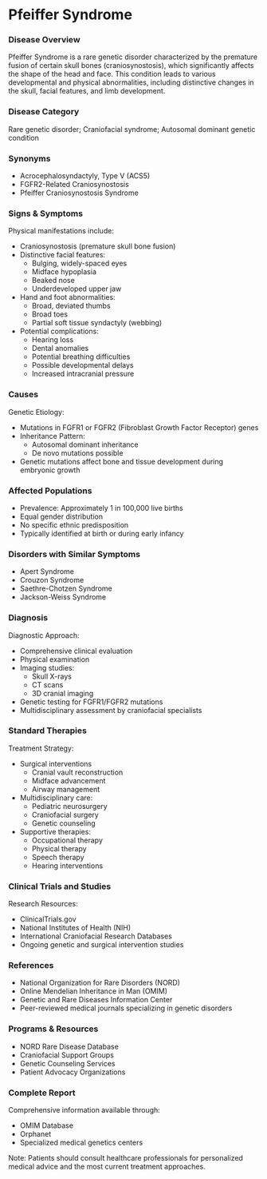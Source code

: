 # Pfeiffer Syndrome

### Disease Overview
Pfeiffer Syndrome is a rare genetic disorder characterized by the premature fusion of certain skull bones (craniosynostosis), which significantly affects the shape of the head and face. This condition leads to various developmental and physical abnormalities, including distinctive changes in the skull, facial features, and limb development.

### Disease Category
Rare genetic disorder; Craniofacial syndrome; Autosomal dominant genetic condition

### Synonyms
- Acrocephalosyndactyly, Type V (ACS5)
- FGFR2-Related Craniosynostosis
- Pfeiffer Craniosynostosis Syndrome

### Signs & Symptoms
Physical manifestations include:
- Craniosynostosis (premature skull bone fusion)
- Distinctive facial features:
  - Bulging, widely-spaced eyes
  - Midface hypoplasia
  - Beaked nose
  - Underdeveloped upper jaw
- Hand and foot abnormalities:
  - Broad, deviated thumbs
  - Broad toes
  - Partial soft tissue syndactyly (webbing)
- Potential complications:
  - Hearing loss
  - Dental anomalies
  - Potential breathing difficulties
  - Possible developmental delays
  - Increased intracranial pressure

### Causes
Genetic Etiology:
- Mutations in FGFR1 or FGFR2 (Fibroblast Growth Factor Receptor) genes
- Inheritance Pattern:
  - Autosomal dominant inheritance
  - De novo mutations possible
- Genetic mutations affect bone and tissue development during embryonic growth

### Affected Populations
- Prevalence: Approximately 1 in 100,000 live births
- Equal gender distribution
- No specific ethnic predisposition
- Typically identified at birth or during early infancy

### Disorders with Similar Symptoms
- Apert Syndrome
- Crouzon Syndrome
- Saethre-Chotzen Syndrome
- Jackson-Weiss Syndrome

### Diagnosis
Diagnostic Approach:
- Comprehensive clinical evaluation
- Physical examination
- Imaging studies:
  - Skull X-rays
  - CT scans
  - 3D cranial imaging
- Genetic testing for FGFR1/FGFR2 mutations
- Multidisciplinary assessment by craniofacial specialists

### Standard Therapies
Treatment Strategy:
- Surgical interventions
  - Cranial vault reconstruction
  - Midface advancement
  - Airway management
- Multidisciplinary care:
  - Pediatric neurosurgery
  - Craniofacial surgery
  - Genetic counseling
- Supportive therapies:
  - Occupational therapy
  - Physical therapy
  - Speech therapy
  - Hearing interventions

### Clinical Trials and Studies
Research Resources:
- ClinicalTrials.gov
- National Institutes of Health (NIH)
- International Craniofacial Research Databases
- Ongoing genetic and surgical intervention studies

### References
- National Organization for Rare Disorders (NORD)
- Online Mendelian Inheritance in Man (OMIM)
- Genetic and Rare Diseases Information Center
- Peer-reviewed medical journals specializing in genetic disorders

### Programs & Resources
- NORD Rare Disease Database
- Craniofacial Support Groups
- Genetic Counseling Services
- Patient Advocacy Organizations

### Complete Report
Comprehensive information available through:
- OMIM Database
- Orphanet
- Specialized medical genetics centers

Note: Patients should consult healthcare professionals for personalized medical advice and the most current treatment approaches.